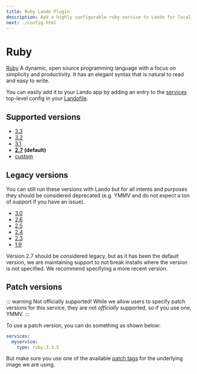 ```yaml
---
title: Ruby Lando Plugin
description: Add a highly configurable ruby service to Lando for local development with all the power of Docker and Docker Compose.
next: ./config.html
---
```


# Ruby

[Ruby](https://www.ruby-lang.org/en/) A dynamic, open source programming language with a focus on simplicity and productivity. It has an elegant syntax that is natural to read and easy to write.

You can easily add it to your Lando app by adding an entry to the [services](https://docs.lando.dev/core/v3/services/lando.html) top-level config in your [Landofile](https://docs.lando.dev/core/v3).

## Supported versions

*   [3.3](https://hub.docker.com/_/ruby)
*   [3.2](https://hub.docker.com/_/ruby)
*   [3.1](https://hub.docker.com/_/ruby)
*   **[2.7](https://hub.docker.com/_/ruby)** **(default)**
*   [custom](https://docs.lando.dev/core/v3/services/lando.html#overrides)

## Legacy versions

You can still run these versions with Lando but for all intents and purposes they should be considered deprecated (e.g. YMMV and do not expect a ton of support if you have an issue).

*   [3.0](https://hub.docker.com/_/ruby)
*   [2.6](https://hub.docker.com/_/ruby)
*   [2.5](https://hub.docker.com/_/ruby)
*   [2.4](https://hub.docker.com/_/ruby)
*   [2.3](https://hub.docker.com/_/ruby)
*   [1.9](https://hub.docker.com/_/ruby)

Version 2.7 should be considered legacy, but as it has been the default version, we are maintaining support to not break installs where the version is not specified. We recommend specifying a more recent version.

## Patch versions

::: warning Not officially supported!
While we allow users to specify patch versions for this service, they are not *officially* supported, so if you use one, YMMV.
:::

To use a patch version, you can do something as shown below:

```yaml
services:
  myservice:
    type: ruby:3.3.5
```

But make sure you use one of the available [patch tags](https://hub.docker.com/_/ruby/tags) for the underlying image we are using.

